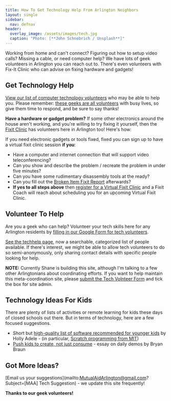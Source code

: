 ```yaml
---
title: How To Get Technology Help From Arlington Neighbors
layout: single
sidebar:
  nav: defnav
header:
  overlay_image: /assets/images/tech.jpg
  caption: "Photo: [**John Schnobrich / Unsplash**]"
---
```


Working from home and can't connect?  Figuring out how to setup video calls?  Missing a cable, or need computer help?  We have lots of geek volunteers in Arlington you can reach out to.  There's even volunteers with Fix-It Clinic who can advise on fixing hardware and gadgets!

## Get Technology Help

[View our list of computer technology volunteers](/techhelp) who may be able to help you.  Please remember: [these geeks are all volunteers](/techhelp) with busy lives, so give them time to respond, and be sure to say thanks!

**Have a hardware or gadget problem?** If some other electronics around the house aren't working, and you're willing to try fixing it yourself, then the [Fixit Clinic](https://fixitclinic.blogspot.com/) <a href="https://www.facebook.com/FixitClinic/"><i class="fab fa-facebook"></i></a> has volunteers here in Arlington too!  Here's how:

If you need electronic gadgets or tools fixed, fixed you can sign up to have a virtual fixit clinic session **if you**:

- Have a computer and internet connection that will support video teleconferencing?
- Can you show and describe the problem / recreate the problem in under five minutes?
- Can you have some rudimentary disassembly tools at the ready?
- Can you fill out the [Broken Item Fixit Report](http://bit.ly/brokenitemreport) afterwards?
- **If yes to all steps above** then [register for a Virtual Fixit Clinic](http://bit.ly/fixitcheckin) and a Fixit Coach will reach about scheduling you for an upcoming Virtual Fixit Clinic.

## Volunteer To Help

Are you a geek who can help?  Volunteer your tech skills here for any Arlington residents by [filling in our Google Form for tech volunteers](https://forms.gle/uwiPfacsSabgk9v67).

[See the techhelp page](/techhelp), now a searchable, categorized list of people available.  If there's interest, we might be able to allow tech volunteers to do so semi-anonymously, only sharing contact details with specific people looking for help.

**NOTE:** Currently Shane is building this site, although I'm talking to a few other Arlingtonians about coordinating efforts.  If you want to help maintain this meta-coordination site, please [submit the Tech Volnteer Form](https://forms.gle/uwiPfacsSabgk9v67) and tick the box for site admin.

## Technology Ideas For Kids

There are plenty of lists of activities or remote learning for kids these days of closed schools out there.  But in terms of technology, here are a few focused suggestions.

- Short but [high-quality list of software recommended for younger kids](https://github.com/HollyAdele/awesome-programming-for-kids) by Holly Adele - (in particular, [Scratch programming from MIT](https://scratch.mit.edu/))
- [Push kids to create, not just consume](https://www.bryanbraun.com/2019/07/16/daily-demos-a-ritual-for-raising-kids-that-create/) - essay on daily demos by Bryan Braun

## Got More Ideas?

[Email us your suggestions](mailto:MutualAidArlington@gmail.com?Subject=[MAA] Tech Suggestion) - we update this site frequently!

**Thanks to our geek volunteers!** <span style="color: #666699"><i class="fa fa-laptop"></i></span>